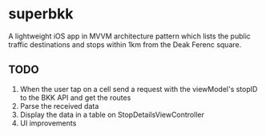 # superbkk
A lightweight iOS app in MVVM architecture pattern which lists the public traffic destinations and stops within 1km from the Deak Ferenc square.

## TODO
1. When the user tap on a cell send a request with the viewModel's stopID to the BKK API and get the routes
2. Parse the received data
3. Display the data in a table on StopDetailsViewController
4. UI improvements
